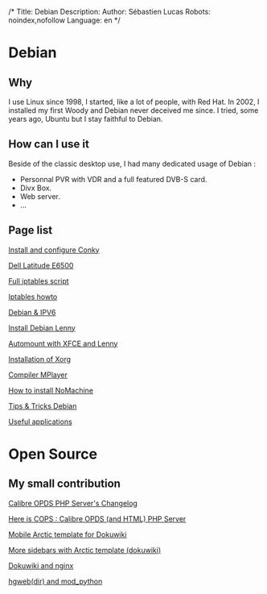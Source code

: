/*
Title: Debian
Description: 
Author: Sébastien Lucas
Robots: noindex,nofollow
Language: en
*/
# Debian

## Why
I use Linux since 1998, I started, like a lot of people, with Red Hat. In 2002, I installed my first Woody and Debian never deceived me since. I tried, some years ago, Ubuntu but I stay faithful to Debian.

## How can I use it

Beside of the classic desktop use, I had many dedicated usage of Debian :
*	Personnal PVR with VDR and a full featured DVB-S card.
*	Divx Box.
*	Web server.
*	...

## Page list

[Install and configure Conky](/en/debian/conky)

[Dell Latitude E6500](/en/debian/e6500)

[Full iptables script](/en/debian/iptables-script)

[Iptables howto](/en/debian/iptables)

[Debian & IPV6](/en/debian/ipv6)

[Install Debian Lenny](/en/debian/lenny-install)

[Automount with XFCE and Lenny](/en/debian/lenny-xfce-automount)

[Installation of Xorg](/en/debian/lenny-xorg)

[Compiler MPlayer](/en/debian/mplayer)

[How to install NoMachine](/en/debian/nomachine)

[Tips & Tricks Debian](/en/debian/tips)

[Useful applications](/en/debian/xfce-applications)


# Open Source

## My small contribution
[Calibre OPDS PHP Server's Changelog](/en/oss/calibre-opds-php-server-changelog)

[Here is COPS : Calibre OPDS (and HTML) PHP Server](/en/oss/calibre-opds-php-server)

[Mobile Arctic template for Dokuwiki](/en/oss/dokuwiki-arctic-mobile)

[More sidebars with Arctic template (dokuwiki)](/en/oss/dokuwiki-arctic-sidebar)

[Dokuwiki and nginx](/en/oss/dokuwiki-nginx-config)

[hgweb(dir) and mod_python](/en/oss/hgweb-mod_python)


